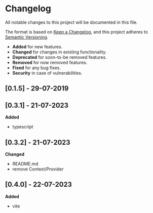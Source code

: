 # Changelog

All notable changes to this project will be documented in this file.

The format is based on [Keep a Changelog](https://keepachangelog.com/en/1.0.0/),
and this project adheres to [Semantic Versioning](https://semver.org/spec/v2.0.0.html).

- **Added** for new features.
- **Changed** for changes in existing functionality.
- **Deprecated** for soon-to-be removed features.
- **Removed** for now removed features.
- **Fixed** for any bug fixes.
- **Security** in case of vulnerabilities.

## [0.1.5] - 29-07-2019

## [0.3.1] - 21-07-2023

**Added**

- typescript

## [0.3.2] - 21-07-2023

**Changed**

- README.md
- remove Context/Provider

## [0.4.0] - 22-07-2023

**Added**

- vite
